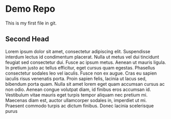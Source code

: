 # Demo Repo

This is my first file in git.

## Second Head

Lorem ipsum dolor sit amet, consectetur adipiscing elit. Suspendisse interdum lectus id condimentum placerat. Nulla ut metus vel dui tincidunt feugiat sed consectetur dui. Fusce ac ipsum metus. Aenean ut mauris ligula. In pretium justo ac tellus efficitur, eget cursus quam egestas. Phasellus consectetur sodales leo vel iaculis. Fusce non ex augue. Cras eu sapien iaculis risus venenatis porta. Proin sapien felis, lacinia ut lacus sed, bibendum porta quam. Nulla sit amet lorem eget quam accumsan cursus ac non odio. Aenean congue volutpat diam, id finibus eros accumsan id. Vestibulum vitae mauris eget turpis tempor aliquam nec pretium mi. Maecenas diam est, auctor ullamcorper sodales in, imperdiet ut mi. Praesent commodo turpis ac dictum finibus. Donec lacinia scelerisque purus